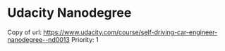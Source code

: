 # Udacity Nanodegree

Copy of url: https://www.udacity.com/course/self-driving-car-engineer-nanodegree--nd0013
Priority: 1